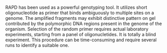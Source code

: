 RAPD has been used as a powerful genotyping tool. 
It utilizes short oligonucleotide as primer that binds ambiguously to 
multiple sites on a genome. The amplified fragments may exhibit 
distinctive pattern on gel contributed by the polymorphic DNA regions 
present in the genome of the organism. Selection of the random primer 
requires actual laboratory experiments, starting from a panel of 
oligonucletides. It is totally a blind experiment. This procedure can 
be time-consuming and require several runs to identify a suitable one.
